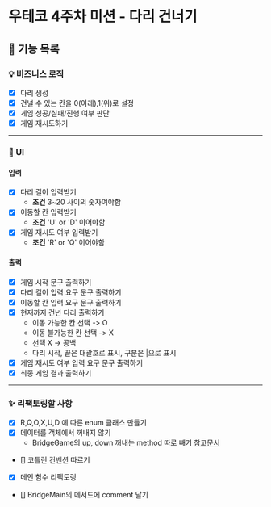 # 우테코 4주차 미션 - 다리 건너기
## 🚀 기능 목록

### 💡 비즈니스 로직
- [x] 다리 생성
- [x] 건널 수 있는 칸을 0(아래),1(위)로 설정
- [x] 게임 성공/실패/진행 여부 판단
- [x] 게임 재시도하기

---

### 🎨 UI
#### 입력
- [x] 다리 길이 입력받기
  - **조건** 3~20 사이의 숫자여야함
- [x] 이동할 칸 입력받기
  - **조건** 'U' or 'D' 이어야함
- [x] 게임 재시도 여부 입력받기
  - **조건** 'R' or 'Q' 이어야함

#### 출력
- [x] 게임 시작 문구 출력하기
- [x] 다리 길이 입력 요구 문구 출력하기
- [x] 이동할 칸 입력 요구 문구 출력하기
- [x] 현재까지 건넌 다리 출력하기
  - 이동 가능한  칸 선택 -> O
  - 이동 불가능한 칸 선택 -> X
  - 선택 X -> 공백
  - 다리 시작, 끝은 대괄호로 표시, 구분은 |으로 표시
- [x] 게임 재시도 여부 입력 요구 문구 출력하기
- [x] 최종 게임 결과 출력하기

---

### ✨ 리팩토링할 사항
- [x] R,Q,O,X,U,D 에 따른 enum 클래스 만들기
- [x] 데이터를 객체에서 꺼내지 않기
  - BridgeGame의 up, down 꺼내는 method 따로 빼기 [참고문서](https://tecoble.techcourse.co.kr/post/2020-04-28-ask-instead-of-getter/)
- [] 코틀린 컨벤션 따르기
- [x] 메인 함수 리팩토링
- [] BridgeMain의 메서드에 comment 달기